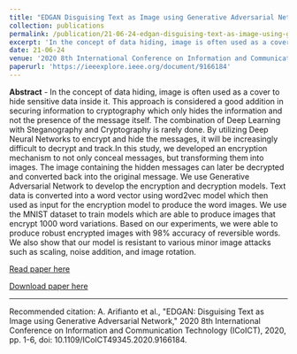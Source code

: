 ```yaml
---
title: "EDGAN Disguising Text as Image using Generative Adversarial Network, "
collection: publications
permalink: /publication/21-06-24-edgan-disguising-text-as-image-using-generative-adversarial-network,-
excerpt: 'In the concept of data hiding, image is often used as a cover to hide sensitive data inside it. This approach is considered a good addition in securing information to cryptography which only hides the information and not the presence of the message itself. The combination of Deep Learning with Stega ...'
date: 21-06-24
venue: '2020 8th International Conference on Information and Communication Technology (ICoICT)'
paperurl: 'https://ieeexplore.ieee.org/document/9166184'
---
```

<b>Abstract</b> - 
In the concept of data hiding, image is often used as a cover to hide sensitive data inside it. This approach is considered a good addition in securing information to cryptography which only hides the information and not the presence of the message itself. The combination of Deep Learning with Steganography and Cryptography is rarely done. By utilizing Deep Neural Networks to encrypt and hide the messages, it will be increasingly difficult to decrypt and track.In this study, we developed an encryption mechanism to not only conceal messages, but transforming them into images. The image containing the hidden messages can later be decrypted and converted back into the original message. We use Generative Adversarial Network to develop the encryption and decryption models. Text data is converted into a word vector using word2vec model which then used as input for the encryption model to produce the word images. We use the MNIST dataset to train models which are able to produce images that encrypt 1000 word variations. Based on our experiments, we were able to produce robust encrypted images with 98% accuracy of reversible words. We also show that our model is resistant to various minor image attacks such as scaling, noise addition, and image rotation.

[Read paper here](https://ieeexplore.ieee.org/document/9166184)

[Download paper here](https://drive.google.com/file/d/1NLkEL6hUpqUVXEZMTMcmsgovPFqKpNvp/view)

<hr>

Recommended citation: A. Arifianto et al., "EDGAN: Disguising Text as Image using Generative Adversarial Network," 2020 8th International Conference on Information and Communication Technology (ICoICT), 2020, pp. 1-6, doi: 10.1109/ICoICT49345.2020.9166184.